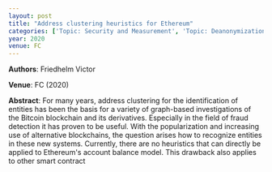 ```yaml
---
layout: post
title: "Address clustering heuristics for Ethereum"
categories: ['Topic: Security and Measurement', 'Topic: Deanonymization / Privacy', '2020', 'Venue: FC']
year: 2020
venue: FC
---
```

**Authors**: Friedhelm Victor

**Venue**: FC (2020)

**Abstract**: For many years, address clustering for the identification of entities has been the basis for a variety of graph-based investigations of the Bitcoin blockchain and its derivatives. Especially in the field of fraud detection it has proven to be useful. With the popularization and increasing use of alternative blockchains, the question arises how to recognize entities in these new systems. Currently, there are no heuristics that can directly be applied to Ethereum's account balance model. This drawback also applies to other smart contract
